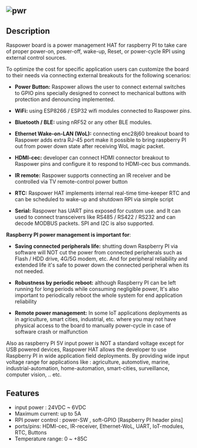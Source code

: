 ![pwr](https://user-images.githubusercontent.com/58411599/122603997-8cfbdf00-d075-11eb-9d1e-07b57fe4ca53.png)
---


## Description

Raspower board is a power management HAT for raspberry PI to take care of proper power-on, power-off, wake-up, Reset, or power-cycle RPI using external control sources.

To optimize the cost for specific application users can customize the board to their needs via connecting external breakouts for the following scenarios:

- **Power Button:** Raspower allows the user to connect external switches to GPIO pins specially designed to connect to mechanical buttons with protection and denouncing implemented.
- **WiFi:** using ESP8266 / ESP32 wifi modules connected to Raspower pins.
- **Bluetooth / BLE:** using nRF52 or any other BLE modules.
- **Ethernet Wake-on-LAN (WoL):** connecting enc28j60 breakout board to Raspower adds extra RJ-45 port make it possible  to bring raspberry PI out from power down state after receiving WoL magic packet.

- **HDMI-cec:** developer can connect HDMI connector breakout to Raspower pins and configure it to respond to HDMI-cec bus commands.

- **IR remote:** Raspower supports connecting an IR receiver and be controlled via TV remote-control power button 

- **RTC:** Raspower HAT implements internal real-time time-keeper RTC and can be scheduled to wake-up and shutdown RPI via simple script

- **Serial:** Raspower has UART pins exposed for custom use. and It can used to connect transceivers like RS485 / RS422 / RS232 and can decode MODBUS packets. SPI and I2C is also supported.



**Raspberry PI power management is important for**: 

- **Saving connected peripherals life:** shutting down Raspberry PI via software will NOT cut the power from connected peripherals such as Flash / HDD drive, 4G/5G modem, etc. And for peripheral reliability and extended life it's safe to power down the connected peripheral when its not needed.

- **Robustness by periodic reboot:** although Raspberry PI can be left running for long periods while consuming negligible power, It's also important to periodically reboot the whole system for end application reliability

- **Remote power management:** In some IoT applications deployments as in agriculture, smart cities, industrial, etc. where you may not have physical access to the board to manually power-cycle  in case of software crash or malfunction

Also as raspberry PI 5V input power is NOT a standard voltage except for USB powered devices, Raspower HAT allows the developer to use Raspberry PI in wide application field deployments. By providing wide input voltage range for applications like : agriculture, automotive, marine, industrial-automation, home-automation, smart-cities, surveillance, computer vision, .. etc.



## Features

- input power :  24VDC ~ 6VDC
- Maximum current: up to 5A  
- RPI power control : power-SW , soft-GPIO [Raspberry PI header pins] 
- ports/pins: HDMI-cec, IR-receiver, Ethernet-WoL, UART, IoT-modules, RTC, Buttons
- Temperature range: 0 ~ +85C






